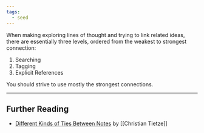 ```yaml
---
tags:
  - seed
---
```

When making exploring lines of thought and trying to link related ideas, there are essentially three levels, ordered from the weakest to strongest connection:

1. Searching
2. Tagging
3. Explicit References

You should strive to use mostly the strongest connections.

---
## Further Reading

- [Different Kinds of Ties Between Notes](https://zettelkasten.de/posts/kinds-of-ties/) by [[Christian Tietze]]